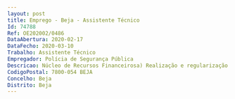 ```yaml
--- 
layout: post
title: Emprego - Beja - Assistente Técnico
Id: 74788
Ref: OE202002/0486
DataAbertura: 2020-02-17
DataFecho: 2020-03-10
Trabalho: Assistente Técnico
Empregador: Polícia de Segurança Pública
Descricao: Núcleo de Recursos Financeirosa)	Realização e regularização de cabimentos e compromissos b)	Lançamentos contabilísticos diários c)	Verificação de folhas de caixa (receita despesa) d)	Elaboração e gestão controlo de ordens de pagamento e)	Realização de ajustes diretos simplificados e outros f)	Conferência de faturas de despesa g)	Assegurar as demais atividades que resultem da lei, de regulamentação administrativa, ou que lhes sejam atribuídas pelo Superior Hierárquico.
CodigoPostal: 7800-054 BEJA
Concelho: Beja
Distrito: Beja
--- 
```

